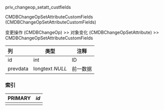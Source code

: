 priv_changeop_setatt_custfields

CMDBChangeOpSetAttributeCustomFields (CMDBChangeOpSetAttributeCustomFields)

变更操作 (CMDBChangeOp) >> 对象变化 (CMDBChangeOpSetAttribute) >> CMDBChangeOpSetAttributeCustomFields



| 列       | 类型            | 注释     |
| :------- | --------------- | -------- |
| id       | int             | ID       |
| prevdata | longtext *NULL* | 前一数据 |

### 索引

| PRIMARY | *id* |
| :------ | ---- |
|         |      |